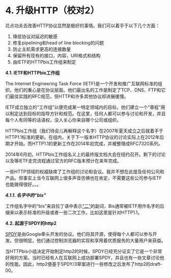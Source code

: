 # 4. 升级HTTP（校对2）

花点功夫去改善HTTP协议显然是极好的事情。我们可以着手于以下几个方面：

  1. 降低协议对延迟的敏感
  2. 修复pipelining和head of line blocking的问题
  3. 防止主机需求更高的连接数量
  4. 保留所有现有的接口，内容，URI格式和结构
  5. 由IETF的HTTPbis工作组来制定  <!-- 这一段有点莫名其妙 -->

**4.1. IETF和HTTPbis工作组**

The Internet Engineering Task Force (IETF)是一个开发和推广互联网标准的组织。他们的重心是在协议层面。他们最出名的工作是制定了TCP、DNS、FTP和它们最佳实践的RFC规范，但HTTP和许多其他协议却进展缓慢。<!-- 最后一句话不太好 -->

IETF成立独立的“工作组”以便完成某一特定领域内的目标，他们建立一个“章程”用以制定达到目标的指导方针和规范。在这里，任何人都可以参与讨论和开发，并且每个人有同等的话语权，没人关心你来自哪个公司或组织。

HTTPbis工作组（我们待会儿再解释这个名字）在2007年夏天成立之后就着手于HTTP1.1标准的更新。在组内，关于下一版本HTTP协议的讨论实际上在2012年后期才开始。而HTTP1.1的更新工作在2014年初完成，并被整理成RFC7320系列。

2014年6月初，HTTPbis工作组名义上的最终版文档大会在纽约召开。剩下的讨论以及等IETF走完流程通过官方的RFC版本预计在来年完成。<!-- 这一段有点别扭 -->

一些HTTP领域的权威缺席了工作组的讨论和会议。我并不想在此提及任何公司和产品。但事实上当今互联网上很多声音仿佛也在肯定，不需要这些公司参与IETF也能做得很好。。。

***4.1.1. 名字中的“bis”***

工作组名字中的“bis”来自拉丁语中表示[“二”](http://en.wiktionary.org/wiki/bis#Latin)的副词，Bis通常被IETF用作名字的后缀来以表示标准的升级或者一些二次工作，比如这里是针对HTTP1.1。

**4.2. 起源于SPDY的http2**

[SPDY](http://en.wikipedia.org/wiki/SPDY)是由Google牵头开发的协议。他们将其开源，使得每个人都可以参与开发。但很明显，他们通过控制浏览器的实现和享用着优质服务的大量用户来获益。<!-- 这一句段翻译的怪怪的 -->

当HTTPbis小组决定开始制定http2的时候，SPDY已经充分证实了它是一个非常好用的方案。当时已经有人在互联网上成功部署SPDY，并且也有一些文章讨论他的性能。因此，http2便基于SPDY/3草案进行一些修改之后发布了http2的draft-00。

<!-- Review备注：有几段怪怪的，已标出 -->